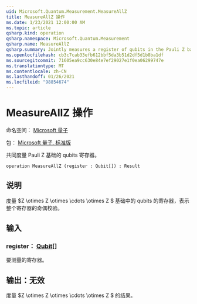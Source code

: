 ```yaml
---
uid: Microsoft.Quantum.Measurement.MeasureAllZ
title: MeasureAllZ 操作
ms.date: 1/23/2021 12:00:00 AM
ms.topic: article
qsharp.kind: operation
qsharp.namespace: Microsoft.Quantum.Measurement
qsharp.name: MeasureAllZ
qsharp.summary: Jointly measures a register of qubits in the Pauli Z basis.
ms.openlocfilehash: cb3c7cab33efb612bbf5da3b51d2df5d1b8ba1df
ms.sourcegitcommit: 71605ea9cc630e84e7ef29027e1f0ea06299747e
ms.translationtype: MT
ms.contentlocale: zh-CN
ms.lasthandoff: 01/26/2021
ms.locfileid: "98854674"
---
```

# <a name="measureallz-operation"></a>MeasureAllZ 操作

命名空间： [Microsoft 量子](xref:Microsoft.Quantum.Measurement)

包： [Microsoft 量子. 标准版](https://nuget.org/packages/Microsoft.Quantum.Standard)


共同度量 Pauli Z 基础的 qubits 寄存器。

```qsharp
operation MeasureAllZ (register : Qubit[]) : Result
```


## <a name="description"></a>说明

度量 $Z \otimes Z \otimes \cdots \otimes Z $ 基础中的 qubits 的寄存器，表示整个寄存器的奇偶校验。

## <a name="input"></a>输入

### <a name="register--qubit"></a>register： [Qubit](xref:microsoft.quantum.lang-ref.qubit)[]

要测量的寄存器。



## <a name="output--__invalidresult__"></a>输出：__无效 <Result>__

度量 $Z \otimes Z \otimes \cdots \otimes Z $ 的结果。